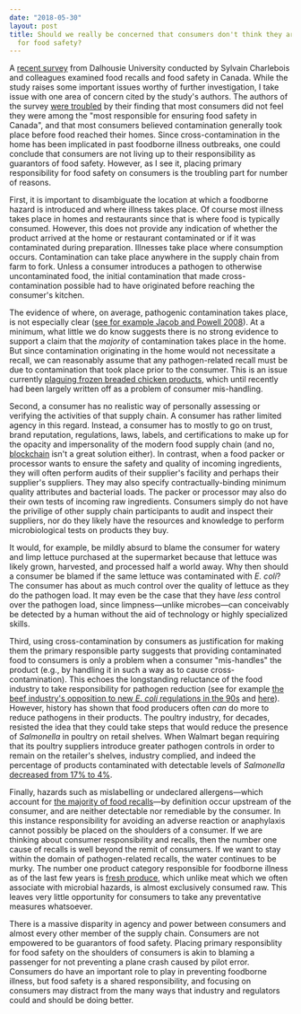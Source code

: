 ```yaml
---
date: "2018-05-30"
layout: post
title: Should we really be concerned that consumers don't think they are "most responsible"
  for food safety?
---
```


A [recent survey][survey] from Dalhousie University conducted by Sylvain Charlebois and colleagues examined food recalls and food safety in Canada. While the study raises some important issues worthy of further investigation, I take issue with one area of concern cited by the study's authors. The authors of the survey [were troubled][crosscontamination] by their finding that most consumers did not feel they were among the "most responsible for ensuring food safety in Canada", and that most consumers believed contamination generally took place before food reached their homes. Since cross-contamination in the home has been implicated in past foodborne illness outbreaks, one could conclude that consumers are not living up to their responsibility as guarantors of food safety. However, as I see it, placing primary responsibility for food safety on consumers is the troubling part for number of reasons.

First, it is important to disambiguate the location at which a foodborne hazard is introduced and where illness takes place. Of course most illness takes place in homes and restaurants since that is where food is typically consumed. However, this does not provide any indication of whether the product arrived at the home or restaurant contaminated or if it was contaminated during preparation. Illnesses take place where consumption occurs. Contamination can take place anywhere in the supply chain from farm to fork. Unless a consumer introduces a pathogen to otherwise uncontaminated food, the initial contamination that made cross-contamination possible had to have originated before reaching the consumer's kitchen.

The evidence of where, on average, pathogenic contamination takes place, is not especially clear ([see for example Jacob and Powell 2008][paper]). At a minimum, what little we do know suggests there is no strong evidence to support a claim that the *majority* of contamination takes place in the home. But since contamination originating in the home would not necessitate a recall, we can reasonably assume that any pathogen-related recall must be due to contamination that took place prior to the consumer. This is an issue currently [plaguing frozen breaded chicken products][chicken], which until recently had been largely written off as a problem of consumer mis-handling.

Second, a consumer has no realistic way of personally assessing or verifying the activities of that supply chain. A consumer has rather limited agency in this regard. Instead, a consumer has to mostly to go on trust, brand reputation, regulations, laws, labels, and certifications to make up for the opacity and impersonality of the modern food supply chain (and no, [blockchain][blockchain] isn't a great solution either).  In contrast, when a food packer or processor wants to ensure the safety and quality of incoming ingredients, they will often perform audits of their supplier's facility and perhaps their supplier's suppliers. They may also specify contractually-binding minimum quality attributes and bacterial loads. The packer or processor may also do their own tests of incoming raw ingredients. Consumers simply do not have the privilige of other supply chain participants to audit and inspect their suppliers, nor do they likely have the resources and knowledge to perform microbiological tests on products they buy.

It would, for example, be mildly absurd to blame the consumer for watery and limp lettuce purchased at the supermarket because that lettuce was likely grown, harvested, and processed half a world away. Why then should a consumer be blamed if the same lettuce was contaminated with *E. coli*? The consumer has about as much control over the quality of lettuce as they do the pathogen load. It may even be the case that they have *less* control over the pathogen load, since limpness—unlike microbes—can conceivably be detected by a human without the aid of technology or highly specialized skills.

Third, using cross-contamination by consumers as justification for making them the primary responsible party suggests that providing contaminated food to consumers is only a problem when a consumer "mis-handles" the product (e.g., by handling it in such a way as to cause cross-contamination). This echoes the longstanding reluctance of the food industry to take responsibility for pathogen reduction (see for example [the beef industry's opposition to new *E. coli* regulations in the 90s][nestle] and [here][juska paper]). However, history has shown that food producers often *can* do more to reduce pathogens in their products. The poultry industry, for decades, resisted the idea that they could take steps that would reduce the presence of *Salmonella* in poultry on retail shelves. When Walmart began requiring that its poultry suppliers introduce greater pathogen controls in order to remain on the retailer's shelves, industry complied, and indeed the percentage of products contaminated with detectable levels of *Salmonella* [decreased from 17% to 4%][salmonella].

Finally, hazards such as mislabelling or undeclared allergens—which account for [the majority of food recalls][allergens]—by definition occur upstream of the consumer, and are neither detectable nor remediable by the consumer. In this instance responsibility for avoiding an adverse reaction or anaphylaxis cannot possibly be placed on the shoulders of a consumer. If we are thinking about consumer responsibility and recalls, then the number one cause of recalls is well beyond the remit of consumers. If we want to stay within the domain of pathogen-related recalls, the water continues to be murky. The number one product category responsible for foodborne illness as of the last few years is [fresh produce](https://cspinet.org/sites/default/files/attachment/outbreak-alert-2015.pdf), which unlike meat which we often associate with microbial hazards, is almost exclusively consumed raw. This leaves very little opportunity for consumers to take any preventative measures whatsoever.

There is a massive disparity in agency and power between consumers and almost every other member of the supply chain. Consumers are not empowered to be guarantors of food safety. Placing primary responsiblity for food safety on the shoulders of consumers is akin to blaming a passenger for not preventing a plane crash caused by pilot error. Consumers do have an important role to play in preventing foodborne illness, but food safety is a shared responsibility, and focusing on consumers may distract from the many ways that industry and regulators could and should be doing better.

[survey]: https://www.dal.ca/faculty/management/news-events/news/2018/04/05/release__canadians_are_confused_about_food_recalls.html
[paper]: https://doi.org/10.1089/fpd.2008.0256
[blockchain]: https://medium.com/@kaistinchcombe/decentralized-and-trustless-crypto-paradise-is-actually-a-medieval-hellhole-c1ca122efdec
[nestle]: https://books.google.com/books?id=CfVjXC23Wk8C&pg=PA82&lpg=PA82&dq=beef+industry+opposes+new+e.+coli+standard&source=bl&ots=24vghpuJ6R&sig=ZAahnruHw7KmO6Au_j5xx3Y9Xjs&hl=en&sa=X&ved=2ahUKEwjY85vAzcHaAhXQs1kKHRo9B6I4HhDoATAAegQICRAB
[juska paper]: https://openscholarship.wustl.edu/cgi/viewcontent.cgi?article=1038&context=law_journal_law_policy
[salmonella]: http://www.foodsafetynews.com/2016/08/130453/#.WtYOyopE2hA
[allergens]: http://www.inspection.gc.ca/about-the-cfia/newsroom/food-safety-system/food-recalls-incidents/eng/1348756225655/1348756345745
[chicken]: https://scottlougheed.com/2018/03/18/salmonella-in-frozen-chicken.html
[crosscontamination]: https://globalnews.ca/news/4121121/canada-food-recall-study/